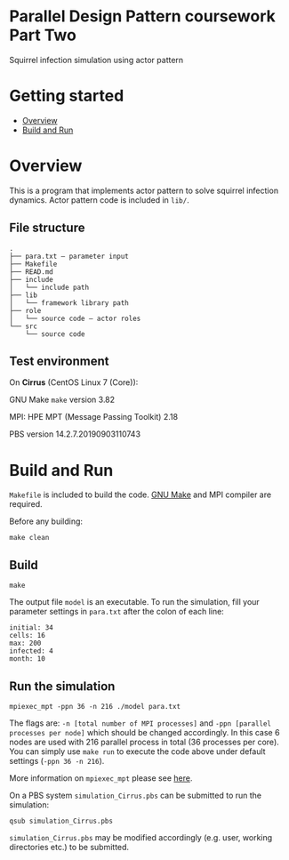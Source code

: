 # Parallel Design Pattern coursework Part Two
Squirrel infection simulation using actor pattern
# Getting started
- [Overview](#Overview)
- [Build and Run](#Build-and-Run)

# Overview
This is a program that implements actor pattern to solve squirrel infection dynamics. Actor pattern code is included in `lib/`.
## File structure
```
.
├── para.txt – parameter input
├── Makefile
├── READ.md
├── include
│   └── include path
├── lib
│   └── framework library path
├── role
│   └── source code – actor roles
└── src
    └── source code
```
## Test environment
On **Cirrus** (CentOS Linux 7 (Core)):

GNU Make `make` version 3.82

MPI: HPE MPT (Message Passing Toolkit) 2.18

PBS version 14.2.7.20190903110743

# Build and Run
`Makefile` is included to build the code. [GNU Make](https://www.gnu.org/software/make/) and MPI compiler are required.

Before any building:
```
make clean
```
## Build
```
make
```
The output file `model` is an executable. To run the simulation, fill your parameter settings in `para.txt` after the colon of each line:
```
initial: 34
cells: 16
max: 200
infected: 4
month: 10
```
## Run the simulation
```
mpiexec_mpt -ppn 36 -n 216 ./model para.txt
```
The flags are: `-n [total number of MPI processes]` and `-ppn [parallel processes per node]` which should be changed accordingly. In this case 6 nodes are used with 216 parallel process in total (36 processes per core). You can simply use `make run` to execute the code above under default settings (`-ppn 36 -n 216`).

More information on `mpiexec_mpt` please see [here](https://cirrus.readthedocs.io/en/master/user-guide/batch.html#hpe-mpt-parallel-launcher-mpiexec-mpt).

On a PBS system `simulation_Cirrus.pbs` can be submitted to run the simulation:
```
qsub simulation_Cirrus.pbs
```
`simulation_Cirrus.pbs` may be modified accordingly (e.g. user, working directories etc.) to be submitted.